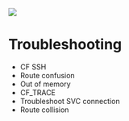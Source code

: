 ![](https://ga4gh.azurewebsites.net/api?repo=CFCD-exercises/troubleshooting&empty)
# Troubleshooting

- CF SSH
- Route confusion
- Out of memory
- CF_TRACE
- Troubleshoot SVC connection
- Route collision
